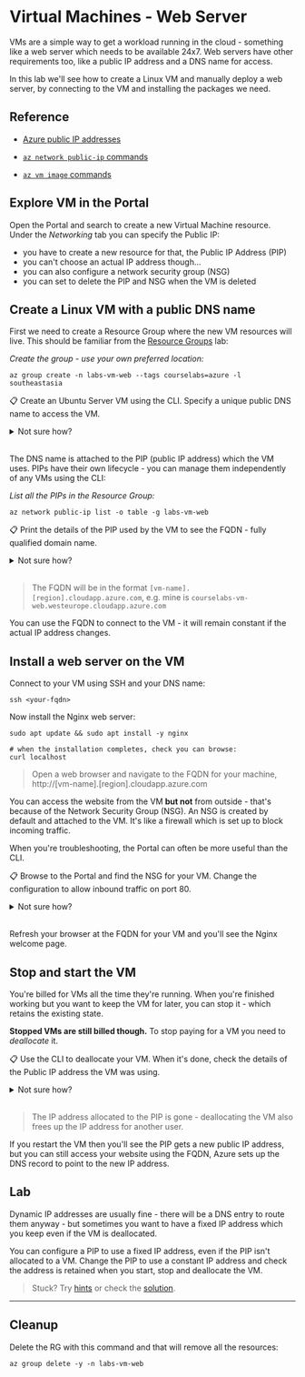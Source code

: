 # Virtual Machines - Web Server

VMs are a simple way to get a workload running in the cloud - something like a web server which needs to be available 24x7. Web servers have other requirements too, like a public IP address and a DNS name for access.

In this lab we'll see how to create a Linux VM and manually deploy a web server, by connecting to the VM and installing the packages we need.

## Reference

- [Azure public IP addresses](https://learn.microsoft.com/en-us/azure/virtual-network/ip-services/public-ip-addresses)

- [`az network public-ip` commands](https://learn.microsoft.com/en-us/cli/azure/network/public-ip?view=azure-cli-latest)

- [`az vm image` commands](https://docs.microsoft.com/en-us/cli/azure/vm/image?view=azure-cli-latest)


## Explore VM in the Portal

Open the Portal and search to create a new Virtual Machine resource. Under the _Networking_ tab you can specify the Public IP:

- you have to create a new resource for that, the Public IP Address (PIP)
- you can't choose an actual IP address though...
- you can also configure a network security group (NSG)
- you can set to delete the PIP and NSG when the VM is deleted

## Create a Linux VM with a public DNS name

First we need to create a Resource Group where the new VM resources will live. This should be familiar from the [Resource Groups](/labs/resourcegroups/README.md) lab:

_Create the group - use your own preferred location:_

```
az group create -n labs-vm-web --tags courselabs=azure -l southeastasia
```

📋 Create an Ubuntu Server VM using the CLI. Specify a unique public DNS name to access the VM.  

<details>
  <summary>Not sure how?</summary>

Check in the help text:

```
az vm create --help
```

There's a parameter called `public-ip-address-dns-name` which you can use to set the DNS name:


```
# remember to use a size which is available to you:
az vm create -l southeastasia -g labs-vm-web -n vm01 --image UbuntuLTS --size Standard_A1_v2 --public-ip-address-dns-name <your-dns-name>
```

</details><br/>

The DNS name is attached to the PIP (public IP address) which the VM uses. PIPs have their own lifecycle - you can manage them independently of any VMs using the CLI:

_List all the PIPs in the Resource Group:_

```
az network public-ip list -o table -g labs-vm-web
```

📋 Print the details of the PIP used by the VM to see the FQDN - fully qualified domain name.  

<details>
  <summary>Not sure how?</summary>

```
az network public-ip show -g labs-vm-web -n <your-pip-name>
```

</details><br/>

> The FQDN will be in the format `[vm-name].[region].cloudapp.azure.com`, e.g. mine is `courselabs-vm-web.westeurope.cloudapp.azure.com`

You can use the FQDN to connect to the VM - it will remain constant if the actual IP address changes.

## Install a web server on the VM

Connect to your VM using SSH and your DNS name:

```
ssh <your-fqdn>
```

Now install the Nginx web server:

```
sudo apt update && sudo apt install -y nginx

# when the installation completes, check you can browse:
curl localhost
```

> Open a web browser and navigate to the FQDN for your machine, http://[vm-name].[region].cloudapp.azure.com

You can access the website from the VM **but not** from outside - that's because of the Network Security Group (NSG). An NSG is created by default and attached to the VM. It's like a firewall which is set up to block incoming traffic.

When you're troubleshooting, the Portal can often be more useful than the CLI.

📋 Browse to the Portal and find the NSG for your VM. Change the configuration to allow inbound traffic on port 80.

<details>
  <summary>Not sure how?</summary>

Find your Resource Group in the portal and open the NSG - it will be called `[vm-name]NSG`:

- on the _Overview_ page you'll see the inbound rules
- port 22 is allowed (for SSH connections) and some 65000+ ports
- all other ports are blocked 
- open the _Inbound Security Rules_ page
- add a new rule to allow HTTP traffic from any source

</details><br/>

Refresh your browser at the FQDN for your VM and you'll see the Nginx welcome page.

## Stop and start the VM

You're billed for VMs all the time they're running. When you're finished working but you want to keep the VM for later, you can stop it - which retains the existing state.

**Stopped VMs are still billed though.** To stop paying for a VM you need to _deallocate_ it.

📋 Use the CLI to deallocate your VM. When it's done, check the details of the Public IP address the VM was using.

<details>
  <summary>Not sure how?</summary>

You can print all the available commands for a VM, then drill into the details for `stop`:

```
az vm --help

az vm deallocate --help
```

Run this to stop and deallocate the VM:

```
az vm deallocate -g labs-vm-web -n vm01
```

Then check your PIP:

```
az network public-ip show -g labs-vm-web -n vm01PublicIP
```

</details><br/>

> The IP address allocated to the PIP is gone - deallocating the VM also frees up the IP address for another user. 

If you restart the VM then you'll see the PIP gets a new public IP address, but you can still access your website using the FQDN, Azure sets up the DNS record to point to the new IP address.

## Lab

Dynamic IP addresses are usually fine - there will be a DNS entry to route them anyway - but sometimes you want to have a fixed IP address which you keep even if the VM is deallocated.

You can configure a PIP to use a fixed IP address, even if the PIP isn't allocated to a VM. Change the PIP to use a constant IP address and check the address is retained when you start, stop and deallocate the VM.

> Stuck? Try [hints](hints.md) or check the [solution](solution.md).

___

## Cleanup

Delete the RG with this command and that will remove all the resources:

```
az group delete -y -n labs-vm-web
```